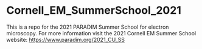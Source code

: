 # Cornell_EM_SummerSchool_2021

This is a repo for the 2021 PARADIM Summer School for electron microscopy.
For more information visit the 2021 Cornell EM Summer School website: https://www.paradim.org/2021_CU_SS
